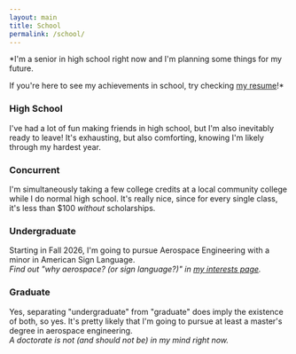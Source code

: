 ```yaml
---
layout: main
title: School
permalink: /school/
---
```


*I'm a senior in high school right now and I'm planning some things for my future.<br>

If you're here to see my achievements in school, try checking [my resume](https://gsl4295.github.io/me/resume)!*

### High School
I've had a lot of fun making friends in high school, but I'm also inevitably ready to leave!
It's exhausting, but also comforting, knowing I'm likely through my hardest year.

### Concurrent
I'm simultaneously taking a few college credits at a local community college while I do normal high school.
It's really nice, since for every single class, it's less than $100 *without* scholarships.

### Undergraduate
Starting in Fall 2026, I'm going to pursue Aerospace Engineering with a minor in American Sign Language.<br>
*Find out "why aerospace? (or sign language?)" in [my interests page](https://gsl4295.github.io/me/interests).*

### Graduate
Yes, separating "undergraduate" from "graduate" does imply the existence of both, so yes.
It's pretty likely that I'm going to pursue at least a master's degree in aerospace engineering.<br>
*A doctorate is not (and should not be) in my mind right now.*